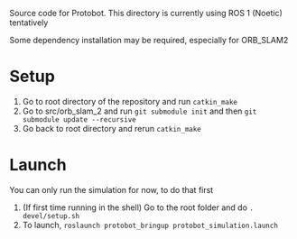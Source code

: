 Source code for Protobot. This directory is currently using ROS 1 (Noetic) tentatively

Some dependency installation may be required, especially for ORB_SLAM2

# Setup
1. Go to root directory of the repository and run ```catkin_make```
2. Go to src/orb_slam_2 and run ```git submodule init``` and then ```git submodule update --recursive```
3. Go back to root directory and rerun ```catkin_make```

# Launch 
You can only run the simulation for now, to do that first
1. (If first time running in the shell) Go to the root folder and do ```. devel/setup.sh```
2. To launch, ```roslaunch protobot_bringup protobot_simulation.launch```
